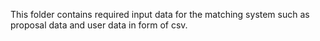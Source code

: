 This folder contains required input data for the matching system such as proposal data and user data in form of csv.
